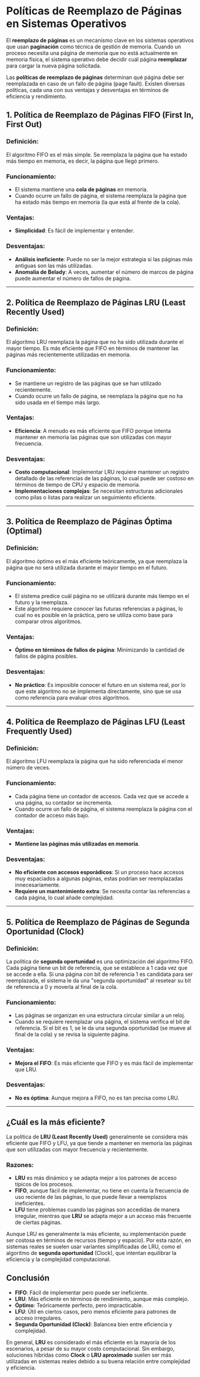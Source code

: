 # Políticas de Reemplazo de Páginas en Sistemas Operativos

El **reemplazo de páginas** es un mecanismo clave en los sistemas operativos que usan **paginación** como técnica de gestión de memoria. Cuando un proceso necesita una página de memoria que no está actualmente en memoria física, el sistema operativo debe decidir cuál página **reemplazar** para cargar la nueva página solicitada.

Las **políticas de reemplazo de páginas** determinan qué página debe ser reemplazada en caso de un fallo de página (page fault). Existen diversas políticas, cada una con sus ventajas y desventajas en términos de eficiencia y rendimiento.

## 1. Política de Reemplazo de Páginas FIFO (First In, First Out)

### Definición:
El algoritmo FIFO es el más simple. Se reemplaza la página que ha estado más tiempo en memoria, es decir, la página que llegó primero.

### Funcionamiento:
- El sistema mantiene una **cola de páginas** en memoria.
- Cuando ocurre un fallo de página, el sistema reemplaza la página que ha estado más tiempo en memoria (la que está al frente de la cola).
  
### Ventajas:
- **Simplicidad**: Es fácil de implementar y entender.
  
### Desventajas:
- **Análisis ineficiente**: Puede no ser la mejor estrategia si las páginas más antiguas son las más utilizadas.
- **Anomalía de Belady**: A veces, aumentar el número de marcos de página puede aumentar el número de fallos de página.

---

## 2. Política de Reemplazo de Páginas LRU (Least Recently Used)

### Definición:
El algoritmo LRU reemplaza la página que no ha sido utilizada durante el mayor tiempo. Es más eficiente que FIFO en términos de mantener las páginas más recientemente utilizadas en memoria.

### Funcionamiento:
- Se mantiene un registro de las páginas que se han utilizado recientemente.
- Cuando ocurre un fallo de página, se reemplaza la página que no ha sido usada en el tiempo más largo.
  
### Ventajas:
- **Eficiencia**: A menudo es más eficiente que FIFO porque intenta mantener en memoria las páginas que son utilizadas con mayor frecuencia.
  
### Desventajas:
- **Costo computacional**: Implementar LRU requiere mantener un registro detallado de las referencias de las páginas, lo cual puede ser costoso en términos de tiempo de CPU y espacio de memoria.
- **Implementaciones complejas**: Se necesitan estructuras adicionales como pilas o listas para realizar un seguimiento eficiente.

---

## 3. Política de Reemplazo de Páginas Óptima (Optimal)

### Definición:
El algoritmo óptimo es el más eficiente teóricamente, ya que reemplaza la página que no será utilizada durante el mayor tiempo en el futuro.

### Funcionamiento:
- El sistema predice cuál página no se utilizará durante más tiempo en el futuro y la reemplaza.
- Este algoritmo requiere conocer las futuras referencias a páginas, lo cual no es posible en la práctica, pero se utiliza como base para comparar otros algoritmos.

### Ventajas:
- **Óptimo en términos de fallos de página**: Minimizando la cantidad de fallos de página posibles.

### Desventajas:
- **No práctico**: Es imposible conocer el futuro en un sistema real, por lo que este algoritmo no se implementa directamente, sino que se usa como referencia para evaluar otros algoritmos.

---

## 4. Política de Reemplazo de Páginas LFU (Least Frequently Used)

### Definición:
El algoritmo LFU reemplaza la página que ha sido referenciada el menor número de veces.

### Funcionamiento:
- Cada página tiene un contador de accesos. Cada vez que se accede a una página, su contador se incrementa.
- Cuando ocurre un fallo de página, el sistema reemplaza la página con el contador de acceso más bajo.

### Ventajas:
- **Mantiene las páginas más utilizadas en memoria**.
  
### Desventajas:
- **No eficiente con accesos esporádicos**: Si un proceso hace accesos muy espaciados a algunas páginas, estas podrían ser reemplazadas innecesariamente.
- **Requiere un mantenimiento extra**: Se necesita contar las referencias a cada página, lo cual añade complejidad.

---

## 5. Política de Reemplazo de Páginas de Segunda Oportunidad (Clock)

### Definición:
La política de **segunda oportunidad** es una optimización del algoritmo FIFO. Cada página tiene un bit de referencia, que se establece a 1 cada vez que se accede a ella. Si una página con bit de referencia 1 es candidata para ser reemplazada, el sistema le da una "segunda oportunidad" al resetear su bit de referencia a 0 y moverla al final de la cola.

### Funcionamiento:
- Las páginas se organizan en una estructura circular similar a un reloj.
- Cuando se requiere reemplazar una página, el sistema verifica el bit de referencia. Si el bit es 1, se le da una segunda oportunidad (se mueve al final de la cola) y se revisa la siguiente página.

### Ventajas:
- **Mejora el FIFO**: Es más eficiente que FIFO y es más fácil de implementar que LRU.

### Desventajas:
- **No es óptima**: Aunque mejora a FIFO, no es tan precisa como LRU.

---

## ¿Cuál es la más eficiente?

La política de **LRU (Least Recently Used)** generalmente se considera más eficiente que FIFO y LFU, ya que tiende a mantener en memoria las páginas que son utilizadas con mayor frecuencia y recientemente. 

### Razones:
- **LRU** es más dinámico y se adapta mejor a los patrones de acceso típicos de los procesos.
- **FIFO**, aunque fácil de implementar, no tiene en cuenta la frecuencia de uso reciente de las páginas, lo que puede llevar a reemplazos ineficientes.
- **LFU** tiene problemas cuando las páginas son accedidas de manera irregular, mientras que **LRU** se adapta mejor a un acceso más frecuente de ciertas páginas.

Aunque LRU es generalmente la más eficiente, su implementación puede ser costosa en términos de recursos (tiempo y espacio). Por esta razón, en sistemas reales se suelen usar variantes simplificadas de LRU, como el algoritmo de **segunda oportunidad** (Clock), que intentan equilibrar la eficiencia y la complejidad computacional.

## Conclusión

- **FIFO**: Fácil de implementar pero puede ser ineficiente.
- **LRU**: Más eficiente en términos de rendimiento, aunque más complejo.
- **Óptimo**: Teóricamente perfecto, pero impracticable.
- **LFU**: Útil en ciertos casos, pero menos eficiente para patrones de acceso irregulares.
- **Segunda Oportunidad (Clock)**: Balancea bien entre eficiencia y complejidad.

En general, **LRU** es considerado el más eficiente en la mayoría de los escenarios, a pesar de su mayor costo computacional. Sin embargo, soluciones híbridas como **Clock** o **LRU aproximado** suelen ser más utilizadas en sistemas reales debido a su buena relación entre complejidad y eficiencia.
